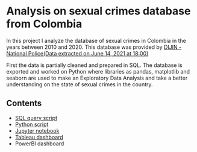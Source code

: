 # Analysis on sexual crimes  database from  Colombia 

In this project I analyze the database of sexual crimes in Colombia in the years between 2010 and 2020. This database was provided by  [DIJIN - National Police(Data extracted on June 14, 2021 at 18:00)](https://www.datos.gov.co/Seguridad-y-Defensa/Reporte-Delitos-sexuales-Polic-a-Nacional/fpe5-yrmw) 



First the data is partially cleaned and prepared in SQL. The database is exported and worked on Python where libraries as pandas, matplotlib and seaborn are used to make an Exploratory Data Analysis and take a better understanding on the state of sexual crimes in the country.



## Contents

- [SQL query script](https://github.com/AnthonyAtencioM/Colombia-Sex-Crimes/blob/main/SQL/SQL%20-%20Cleaning%20Data.sql)  
- [Python script](https://github.com/AnthonyAtencioM/Colombia-Sex-Crimes/blob/main/Exploratory%20Data%20Analysis/exploratory_data_analysis.py)
- [Jupyter notebook](https://github.com/AnthonyAtencioM/Colombia-Sex-Crimes/blob/main/Exploratory%20Data%20Analysis/Notebook_EDA.ipynb)
- [Tableau dashboard](https://public.tableau.com/views/SexualCrimesColombiaPortfolio/Mapa?:language=en-US&publish=yes&:display_count=n&:origin=viz_share_link) 
- PowerBI dashboard

